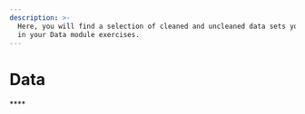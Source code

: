 ```yaml
---
description: >-
  Here, you will find a selection of cleaned and uncleaned data sets you can use
  in your Data module exercises.
---
```


# Data

\*\*\*\*




